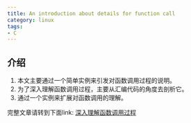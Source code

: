 ```yaml
---
title: An introduction about details for function call
category: linux
tags:
- C
---
```


## 介绍

1. 本文主要通过一个简单实例来引发对函数调用过程的说明。
2. 为了深入理解函数调用过程，主要从汇编代码的角度去剖析它。
3. 通过一个实例来扩展对函数调用的理解。

<!--more-->

完整文章请转到下面link:
[深入理解函数调用过程](https://pan.baidu.com/s/1dFKe4X7)
